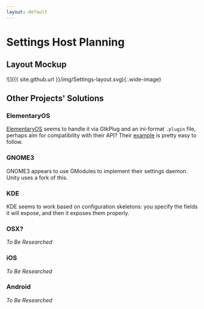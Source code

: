 ```yaml
---
layout: default
---
```


# Settings Host Planning

## Layout Mockup
![]({{ site.github.url }}/img/Settings-layout.svg){:.wide-image}

## Other Projects' Solutions

### ElementaryOS
[ElementaryOS](http://launchpad.net/switchboard) seems to handle it via GtkPlug and an ini-format
`.plugin` file, perhaps aim for compatibility with their API?  Their
[example](https://code.launchpad.net/~xapantu/switchboard/plug-sample) is pretty easy to follow.

### GNOME3
GNOME3 appears to use GModules to implement their settings daemon.  Unity uses a fork of this.

### KDE
KDE seems to work based on configuration skeletons: you specify the fields it will expose, and then
it exposes them properly.

### OSX?
*To Be Researched*

### iOS
*To Be Researched*

### Android
*To Be Researched*
